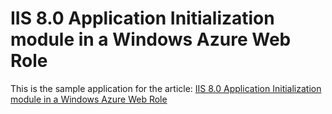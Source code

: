 # IIS 8.0 Application Initialization module in a Windows Azure Web Role

This is the sample application for the article: [IIS 8.0 Application Initialization module in a Windows Azure Web Role](http://fabriccontroller.net/blog/posts/iis-8-0-application-initialization-module-in-a-windows-azure-web-role/)